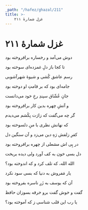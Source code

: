 ```yaml
---
_path: "/hafez/ghazal/211"
title: >-
    غزل شمارهٔ ۲۱۱
---
```

# غزل شمارهٔ ۲۱۱

<div class="b" id="bn1"><div class="m1"><p>دوش می‌آمد و رخساره برافروخته بود</p></div>
<div class="m2"><p>تا کجا باز دلِ غمزده‌ای سوخته بود</p></div></div>
<div class="b" id="bn2"><div class="m1"><p>رسم عاشق کُشی و شیوهٔ شهرآشوبی</p></div>
<div class="m2"><p>جامه‌ای بود که بر قامتِ او دوخته بود</p></div></div>
<div class="b" id="bn3"><div class="m1"><p>جانِ عُشّاق سپندِ رخِ خود می‌دانست</p></div>
<div class="m2"><p>و آتشِ چهره بدین کار برافروخته بود</p></div></div>
<div class="b" id="bn4"><div class="m1"><p>گر چه می‌گفت که زارَت بِکُشم می‌دیدم</p></div>
<div class="m2"><p>که نهانش نظری با منِ دلسوخته بود</p></div></div>
<div class="b" id="bn5"><div class="m1"><p>کفرِ زلفش رَهِ دین می‌زد و آن سنگین دل</p></div>
<div class="m2"><p>در پِی اش مشعلی از چهره برافروخته بود</p></div></div>
<div class="b" id="bn6"><div class="m1"><p>دل بسی خون به کف آورد ولی دیده بریخت</p></div>
<div class="m2"><p>الله الله، که تلف کرد و که اندوخته بود؟</p></div></div>
<div class="b" id="bn7"><div class="m1"><p>یار مَفروش به دنیا که بسی سود نکرد</p></div>
<div class="m2"><p>آن که یوسف به زَرِ ناسره بفروخته بود</p></div></div>
<div class="b" id="bn8"><div class="m1"><p>گفت و خوش گفت برو خرقه بسوزان حافظ</p></div>
<div class="m2"><p>یا رب این قلب شناسی ز که آموخته بود؟</p></div></div>

